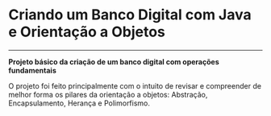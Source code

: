 # Criando um Banco Digital com Java e Orientação a Objetos

---
**Projeto básico da criação de um banco digital com operações fundamentais**

O projeto foi feito principalmente com o intuito de revisar e compreender de melhor forma os pilares
da orientação a objetos: Abstração, Encapsulamento, Herança e Polimorfismo.